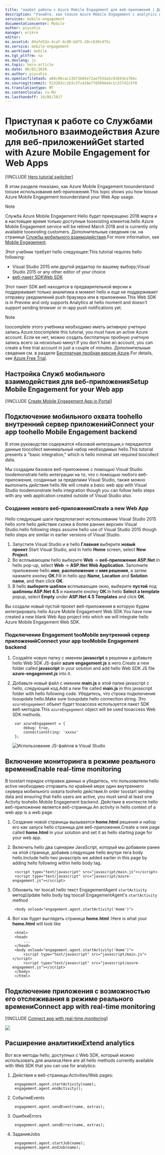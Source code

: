 ```yaml
---
title: "aaaGet работы с Azure Mobile Engagement для веб-приложений | Документы Microsoft"
description: "Узнайте, как toouse Azure Mobile Engagement с analytics и отправка уведомлений для веб-приложений."
services: mobile-engagement
documentationcenter: Mobile
author: piyushjo
manager: erikre
editor: 
ms.assetid: 04afe53a-4caf-4c80-bd75-20cc630cd75c
ms.service: mobile-engagement
ms.workload: mobile
ms.tgt_pltfrm: na
ms.devlang: js
ms.topic: hero-article
ms.date: 06/01/2016
ms.author: piyushjo
ms.openlocfilehash: a84c96cac13bf3b85e72aef55da5c91693e1766c
ms.sourcegitcommit: 523283cc1b3c37c428e77850964dc1c33742c5f0
ms.translationtype: MT
ms.contentlocale: ru-RU
ms.lasthandoff: 10/06/2017
---
```

# <a name="get-started-with-azure-mobile-engagement-for-web-apps"></a><span data-ttu-id="70d62-103">Приступая к работе со Службами мобильного взаимодействия Azure для веб-приложений</span><span class="sxs-lookup"><span data-stu-id="70d62-103">Get started with Azure Mobile Engagement for Web Apps</span></span>
[!INCLUDE [Hero tutorial switcher](../../includes/mobile-engagement-hero-tutorial-switcher.md)]

<span data-ttu-id="70d62-104">В этом разделе показано, как Azure Mobile Engagement toounderstand toouse использования веб-приложения.</span><span class="sxs-lookup"><span data-stu-id="70d62-104">This topic shows you how toouse Azure Mobile Engagement toounderstand your Web App usage.</span></span>

> [!NOTE]
> <span data-ttu-id="70d62-105">Служба Azure Mobile Engagement Hello будет прекращено 2018 марта и в настоящее время только доступные tooexisting клиентов.</span><span class="sxs-lookup"><span data-stu-id="70d62-105">hello Azure Mobile Engagement service will be retired March 2018 and is currently only available tooexisting customers.</span></span> <span data-ttu-id="70d62-106">Дополнительные сведения см. на странице [Службы мобильного взаимодействия](https://azure.microsoft.com/en-us/services/mobile-engagement/).</span><span class="sxs-lookup"><span data-stu-id="70d62-106">For more information, see [Mobile Engagement](https://azure.microsoft.com/en-us/services/mobile-engagement/).</span></span>

<span data-ttu-id="70d62-107">Этот учебник требует hello следующее:</span><span class="sxs-lookup"><span data-stu-id="70d62-107">This tutorial requires hello following:</span></span>

* <span data-ttu-id="70d62-108">Visual Studio 2015 или другой редактор по вашему выбору;</span><span class="sxs-lookup"><span data-stu-id="70d62-108">Visual Studio 2015 or any other editor of your choice</span></span>
* [<span data-ttu-id="70d62-109">веб-пакет SDK</span><span class="sxs-lookup"><span data-stu-id="70d62-109">Web SDK</span></span>](http://aka.ms/P7b453)

<span data-ttu-id="70d62-110">Этот пакет SDK веб находится в предварительной версии и поддерживает только аналитика в момент hello и еще не поддерживает отправку уведомлений push браузера или в приложении.</span><span class="sxs-lookup"><span data-stu-id="70d62-110">This Web SDK is in Preview and only supports Analytics at hello moment and doesn't support sending browser or in-app push notifications yet.</span></span> 

> [!NOTE]
> <span data-ttu-id="70d62-111">toocomplete этого учебника необходимо иметь активную учетную запись Azure.</span><span class="sxs-lookup"><span data-stu-id="70d62-111">toocomplete this tutorial, you must have an active Azure account.</span></span> <span data-ttu-id="70d62-112">Если ее нет, можно создать бесплатную пробную учетную запись всего за несколько минут.</span><span class="sxs-lookup"><span data-stu-id="70d62-112">If you don't have an account, you can create a free trial account in just a couple of minutes.</span></span> <span data-ttu-id="70d62-113">Дополнительные сведения см. в разделе [Бесплатная пробная версия Azure](https://azure.microsoft.com/pricing/free-trial/?WT.mc_id=A0E0E5C02&amp;returnurl=http%3A%2F%2Fazure.microsoft.com%2Fen-us%2Fdocumentation%2Farticles%2Fmobile-engagement-web-app-get-started).</span><span class="sxs-lookup"><span data-stu-id="70d62-113">For details, see [Azure Free Trial](https://azure.microsoft.com/pricing/free-trial/?WT.mc_id=A0E0E5C02&amp;returnurl=http%3A%2F%2Fazure.microsoft.com%2Fen-us%2Fdocumentation%2Farticles%2Fmobile-engagement-web-app-get-started).</span></span>
> 
> 

## <a name="setup-mobile-engagement-for-your-web-app"></a><span data-ttu-id="70d62-114">Настройка Служб мобильного взаимодействия для веб-приложения</span><span class="sxs-lookup"><span data-stu-id="70d62-114">Setup Mobile Engagement for your Web app</span></span>
[!INCLUDE [Create Mobile Engagement App in Portal](../../includes/mobile-engagement-create-app-in-portal-new.md)]

## <span data-ttu-id="70d62-115"><a id="connecting-app"></a>Подключение мобильного охвата toohello внутренний сервер приложений</span><span class="sxs-lookup"><span data-stu-id="70d62-115"><a id="connecting-app"></a>Connect your app toohello Mobile Engagement backend</span></span>
<span data-ttu-id="70d62-116">В этом руководстве содержатся «базовой интеграции,» передаются данные toocollect минимальный набор необходимых hello.</span><span class="sxs-lookup"><span data-stu-id="70d62-116">This tutorial presents a "basic integration," which is hello minimal set required toocollect data.</span></span>

<span data-ttu-id="70d62-117">Мы создадим базовое веб-приложение с помощью Visual Studio toodemonstrate hello интеграции на то, что с помощью любого веб-приложения, созданные за пределами Visual Studio, также можно выполнить действия hello.</span><span class="sxs-lookup"><span data-stu-id="70d62-117">We will create a basic web app with Visual Studio toodemonstrate hello integration though you can follow hello steps with any web application created outside of Visual Studio also.</span></span> 

### <a name="create-a-new-web-app"></a><span data-ttu-id="70d62-118">Создание нового веб-приложения</span><span class="sxs-lookup"><span data-stu-id="70d62-118">Create a new Web App</span></span>
<span data-ttu-id="70d62-119">Hello следующие шаги предполагают использование Visual Studio 2015 hello хотя hello действия схожи в более ранних версиях Visual Studio.</span><span class="sxs-lookup"><span data-stu-id="70d62-119">hello following steps assume hello use of Visual Studio 2015 though hello steps are similar in earlier versions of Visual Studio.</span></span> 

1. <span data-ttu-id="70d62-120">Запустите Visual Studio и в hello **Главная** выберите **новый проект**.</span><span class="sxs-lookup"><span data-stu-id="70d62-120">Start Visual Studio, and in hello **Home** screen, select **New Project**.</span></span>
2. <span data-ttu-id="70d62-121">Во всплывающем hello выберите **Web** -> **веб-приложение ASP.Net**.</span><span class="sxs-lookup"><span data-stu-id="70d62-121">In hello pop-up, select **Web** -> **ASP.Net Web Application**.</span></span> <span data-ttu-id="70d62-122">Заполните приложение hello **имя**, **расположение** и **имя решения**, а затем нажмите кнопку **ОК**.</span><span class="sxs-lookup"><span data-stu-id="70d62-122">Fill in hello app **Name**, **Location** and  **Solution name**, and then click **OK**.</span></span>
3. <span data-ttu-id="70d62-123">В hello **выберите шаблон** всплывающее окно, выберите **пустой** под **шаблоны ASP.Net 4.5** и нажмите кнопку **ОК**.</span><span class="sxs-lookup"><span data-stu-id="70d62-123">In hello **Select a template** popup, select **Empty** under **ASP.Net 4.5 Templates** and click **OK**.</span></span> 

<span data-ttu-id="70d62-124">Вы создали новый пустой проект веб-приложения в которую будем интегрировать hello Azure Mobile Engagement Web SDK.</span><span class="sxs-lookup"><span data-stu-id="70d62-124">You have now created a new blank Web App project into which we will integrate hello Azure Mobile Engagement Web SDK.</span></span>

### <a name="connect-your-app-toomobile-engagement-backend"></a><span data-ttu-id="70d62-125">Подключение Engagement tooMobile внутренний сервер приложений</span><span class="sxs-lookup"><span data-stu-id="70d62-125">Connect your app tooMobile Engagement backend</span></span>
1. <span data-ttu-id="70d62-126">Создайте новую папку с именем **javascript** в решении и добавьте hello Web SDK JS-файл **azure engagement.js** в него.</span><span class="sxs-lookup"><span data-stu-id="70d62-126">Create a new folder called **javascript** in your solution and add hello Web SDK JS file **azure-engagement.js** into it.</span></span> 
2. <span data-ttu-id="70d62-127">Добавьте новый файл с именем **main.js** в этой папке javascript с hello, следующий код.</span><span class="sxs-lookup"><span data-stu-id="70d62-127">Add a new file called **main.js** in this javascript folder with hello following code.</span></span> <span data-ttu-id="70d62-128">Убедитесь, что строка подключения tooupdate hello.</span><span class="sxs-lookup"><span data-stu-id="70d62-128">Make sure tooupdate hello connection string.</span></span> <span data-ttu-id="70d62-129">Это `azureEngagement` объект будет tooaccess используется пакет SDK веб-методов.</span><span class="sxs-lookup"><span data-stu-id="70d62-129">This `azureEngagement` object will be used tooaccess Web SDK methods.</span></span> 
   
        var azureEngagement = {
            debug: true,
            connectionString: 'xxxxx'
        };
   
    ![Использование JS-файлов в Visual Studio][1]

## <a name="enable-real-time-monitoring"></a><span data-ttu-id="70d62-131">Включение мониторинга в режиме реального времени</span><span class="sxs-lookup"><span data-stu-id="70d62-131">Enable real-time monitoring</span></span>
<span data-ttu-id="70d62-132">В toostart порядок отправки данных и убедитесь, что пользователи hello active необходимо отправить по крайней мере один внутреннего сервера мобильного охвата toohello действия.</span><span class="sxs-lookup"><span data-stu-id="70d62-132">In order toostart sending data and ensuring that hello users are active, you must send at least one Activity toohello Mobile Engagement backend.</span></span> <span data-ttu-id="70d62-133">Действие в контексте hello веб-приложение является веб-страницы.</span><span class="sxs-lookup"><span data-stu-id="70d62-133">An activity in hello context of a web app is a web page.</span></span> 

1. <span data-ttu-id="70d62-134">Создание новой страницы вызывается **home.html** решения и набор его как запуск hello страница для веб-приложения.</span><span class="sxs-lookup"><span data-stu-id="70d62-134">Create a new page called **home.html** in your solution and set it as hello starting page for your web app.</span></span> 
2. <span data-ttu-id="70d62-135">Включить hello два сценарии JavaScript, который мы добавили ранее на этой странице, добавив следующие hello внутри тега body hello.</span><span class="sxs-lookup"><span data-stu-id="70d62-135">Include hello two javascripts we added earlier in this page by adding hello following within hello body tag.</span></span> 
   
        <script type="text/javascript" src="javascript/main.js"></script>
        <script type="text/javascript" src="javascript/azure-engagement.js"></script>
3. <span data-ttu-id="70d62-136">Обновить тег toocall hello текст EngagementAgent `startActivity` метод</span><span class="sxs-lookup"><span data-stu-id="70d62-136">Update hello body tag toocall EngagementAgent's `startActivity` method</span></span>
   
        <body onload="engagement.agent.startActivity('Home')">
4. <span data-ttu-id="70d62-137">Вот как будет выглядеть страница **home.html** :</span><span class="sxs-lookup"><span data-stu-id="70d62-137">Here is what your **home.html** will look like</span></span>
   
        <html>
        <head>
            ...
        </head>
        <body onload="engagement.agent.startActivity('Home')">
            <script type="text/javascript" src="javascript/main.js"></script>
            <script type="text/javascript" src="javascript/azure-engagement.js"></script>
        </body>
        </html>

## <a name="connect-app-with-real-time-monitoring"></a><span data-ttu-id="70d62-138">Подключение приложения с возможностью его отслеживания в режиме реального времени</span><span class="sxs-lookup"><span data-stu-id="70d62-138">Connect app with real-time monitoring</span></span>
[!INCLUDE [Connect app with real-time monitoring](../../includes/mobile-engagement-connect-app-with-monitor.md)]

  ![][2]

## <a name="extend-analytics"></a><span data-ttu-id="70d62-139">Расширение аналитики</span><span class="sxs-lookup"><span data-stu-id="70d62-139">Extend analytics</span></span>
<span data-ttu-id="70d62-140">Вот все методы hello, доступных с Web SDK, который можно использовать для анализа.</span><span class="sxs-lookup"><span data-stu-id="70d62-140">Here are all hello methods currently available with Web SDK that you can use for analytics:</span></span>

1. <span data-ttu-id="70d62-141">Действия и веб-страницы:</span><span class="sxs-lookup"><span data-stu-id="70d62-141">Activities/Web pages:</span></span>
   
        engagement.agent.startActivity(name);
        engagement.agent.endActivity();
2. <span data-ttu-id="70d62-142">События</span><span class="sxs-lookup"><span data-stu-id="70d62-142">Events</span></span>
   
        engagement.agent.sendEvent(name, extras);
3. <span data-ttu-id="70d62-143">Ошибки</span><span class="sxs-lookup"><span data-stu-id="70d62-143">Errors</span></span>
   
        engagement.agent.sendError(name, extras);
4. <span data-ttu-id="70d62-144">Задания</span><span class="sxs-lookup"><span data-stu-id="70d62-144">Jobs</span></span>
   
        engagement.agent.startJob(name);
        engagement.agent.endJob(name);

<!-- Images. -->
[1]: ./media/mobile-engagement-web-app-get-started/visual-studio-solution-js.png
[2]: ./media/mobile-engagement-web-app-get-started/session.png

